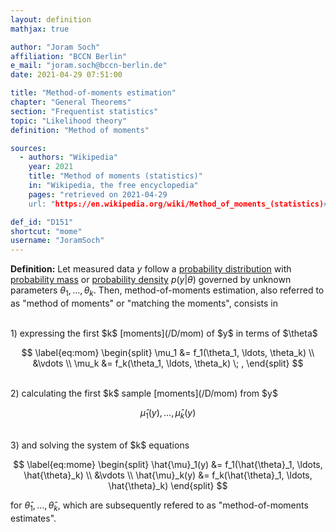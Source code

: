 ```yaml
---
layout: definition
mathjax: true

author: "Joram Soch"
affiliation: "BCCN Berlin"
e_mail: "joram.soch@bccn-berlin.de"
date: 2021-04-29 07:51:00

title: "Method-of-moments estimation"
chapter: "General Theorems"
section: "Frequentist statistics"
topic: "Likelihood theory"
definition: "Method of moments"

sources:
  - authors: "Wikipedia"
    year: 2021
    title: "Method of moments (statistics)"
    in: "Wikipedia, the free encyclopedia"
    pages: "retrieved on 2021-04-29
    url: "https://en.wikipedia.org/wiki/Method_of_moments_(statistics)#Method"

def_id: "D151"
shortcut: "mome"
username: "JoramSoch"
---
```



**Definition:** Let measured data $y$ follow a [probability distribution](/D/dist) with [probability mass](/D/pmf) or [probability density](/D/pdf) $p(y \vert \theta)$ governed by unknown parameters $\theta_1, \ldots, \theta_k$. Then, method-of-moments estimation, also referred to as "method of moments" or "matching the moments", consists in

<br>
1) expressing the first $k$ [moments](/D/mom) of $y$ in terms of $\theta$

$$ \label{eq:mom}
\begin{split}
\mu_1 &= f_1(\theta_1, \ldots, \theta_k) \\
&\vdots \\
\mu_k &= f_k(\theta_1, \ldots, \theta_k) \; ,
\end{split}
$$

<br>
2) calculating the first $k$ sample [moments](/D/mom) from $y$

$$ \label{eq:mom-samp}
\hat{\mu}_1(y), \ldots, \hat{\mu}_k(y)
$$

<br>
3) and solving the system of $k$ equations

$$ \label{eq:mome}
\begin{split}
\hat{\mu}_1(y) &= f_1(\hat{\theta}_1, \ldots, \hat{\theta}_k) \\
&\vdots \\
\hat{\mu}_k(y) &= f_k(\hat{\theta}_1, \ldots, \hat{\theta}_k)
\end{split}
$$

for $\hat{\theta}_1, \ldots, \hat{\theta}_k$, which are subsequently refered to as "method-of-moments estimates".